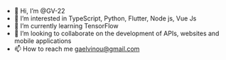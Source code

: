 - 👋 Hi, I’m @GV-22
- 👀 I’m interested in TypeScript, Python, Flutter, Node js, Vue Js
- 🌱 I’m currently learning TensorFlow
- 💞️ I’m looking to collaborate on the development of APIs, websites and mobile applications
- 📫 How to reach me gaelvinou@gmail.com

<!---
GV-22/GV-22 is a ✨ special ✨ repository because its `README.md` (this file) appears on your GitHub profile.
You can click the Preview link to take a look at your changes.
--->
